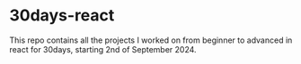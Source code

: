 # 30days-react

This repo contains all the projects I worked on from beginner to advanced in react for 30days, starting 2nd of September 2024.

